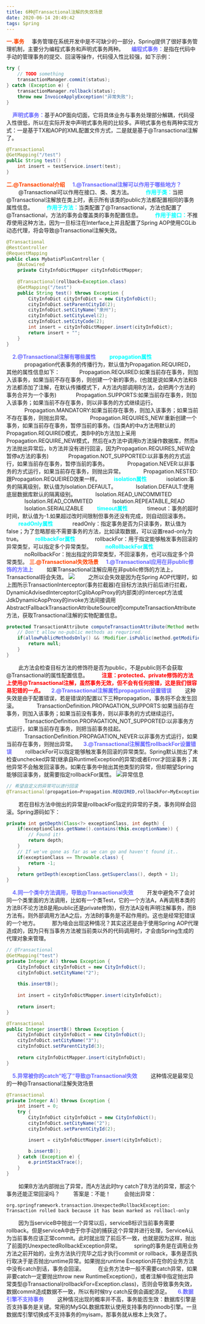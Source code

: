 ```yaml
---
title: 6种@Transactional注解的失效场景
date: 2020-06-14 20:49:42
tags: Spring
---
```

<b style="color: orangered">一.事务</b>
&nbsp;&nbsp;&nbsp;&nbsp;事务管理在系统开发中是不可缺少的一部分，Spring提供了很好事务管理机制，主要分为编程式事务和声明式事务两种。<!-- more -->
&nbsp;&nbsp;&nbsp;&nbsp;<b style="color: #6A6AFF">编程式事务：</b>是指在代码中手动的管理事务的提交、回滚等操作，代码侵入性比较强，如下示例：
```java
try {
    // TODO something
    transactionManager.commit(status);
} catch (Exception e) {
    transactionManager.rollback(status);
    throw new InvoiceApplyException("异常失败");
}
```
&nbsp;&nbsp;&nbsp;&nbsp;<b style="color: #6A6AFF">声明式事务：</b>基于AOP面向切面，它将具体业务与事务处理部分解耦，代码侵入性很低，所以在实际开发中声明式事务用的比较多。声明式事务也有两种实现方式：一是基于TX和AOP的XML配置文件方式，二是就是基于@Transactional注解了。
```java
@Transactional
@GetMapping("/test")
public String test() {
    int insert = testService.insert(test);
}
```
<b style="color: orangered">二.@Transactional介绍</b>
&nbsp;&nbsp;&nbsp;&nbsp;<b style="color: #6A6AFF">1.@Transactional注解可以作用于哪些地方？</b>
&nbsp;&nbsp;&nbsp;&nbsp;&nbsp;&nbsp;&nbsp;&nbsp;@Transactional可以作用在接口、类、类方法。
&nbsp;&nbsp;&nbsp;&nbsp;&nbsp;&nbsp;&nbsp;&nbsp;<b style="color: #00FFFF">作用于类：</b>当把@Transactional注解放在类上时，表示所有该类的public方法都配置相同的事务属性信息。
&nbsp;&nbsp;&nbsp;&nbsp;&nbsp;&nbsp;&nbsp;&nbsp;<b style="color: #00FFFF">作用于方法：</b>当类配置了@Transactional，方法也配置了@Transactional，方法的事务会覆盖类的事务配置信息。
&nbsp;&nbsp;&nbsp;&nbsp;&nbsp;&nbsp;&nbsp;&nbsp;<b style="color: #00FFFF">作用于接口：</b>不推荐使用这种方法，因为一旦标注在Interface上并且配置了Spring AOP使用CGLib动态代理，将会导致@Transactional注解失效。
```java
@Transactional
@RestController
@RequestMapping
public class MybatisPlusController {
    @Autowired
    private CityInfoDictMapper cityInfoDictMapper;
		
    @Transactional(rollback=Exception.class)
    @GetMapping("/test")
    public String test() throws Exception {
        CityInfoDict cityInfoDict = new CityInfoDict();
        cityInfoDict.setParentCityId(2);
        cityInfoDict.setCityName("泉州");
        cityInfoDict.setCityLevel(2);
        cityInfoDict.setCityCode(2);
        int insert = cityInfoDictMapper.insert(cityInfoDict);
        return insert + "";
    }
}
```
&nbsp;&nbsp;&nbsp;&nbsp;<b style="color: #6A6AFF">2.@Transactional注解有哪些属性</b>
&nbsp;&nbsp;&nbsp;&nbsp;&nbsp;&nbsp;&nbsp;&nbsp;<b style="color: #00FFFF">propagation属性</b>
&nbsp;&nbsp;&nbsp;&nbsp;&nbsp;&nbsp;&nbsp;&nbsp;&nbsp;&nbsp;&nbsp;&nbsp;propagation代表事务的传播行为，默认值为Propagation.REQUIRED，其他的属性信息如下：
&nbsp;&nbsp;&nbsp;&nbsp;&nbsp;&nbsp;&nbsp;&nbsp;&nbsp;&nbsp;&nbsp;&nbsp;Propagation.REQUIRED:如果当前存在事务，则加入该事务，如果当前不存在事务，则创建一个新的事务。(也就是说如果A方法和B方法都添加了注解，在默认传播模式下，A方法内部调用B方法，会把两个方法的事务合并为一个事务)
&nbsp;&nbsp;&nbsp;&nbsp;&nbsp;&nbsp;&nbsp;&nbsp;&nbsp;&nbsp;&nbsp;&nbsp;Propagation.SUPPORTS:如果当前存在事务，则加入该事务；如果当前不存在事务，则以非事务的方式继续运行。
&nbsp;&nbsp;&nbsp;&nbsp;&nbsp;&nbsp;&nbsp;&nbsp;&nbsp;&nbsp;&nbsp;&nbsp;Propagation.MANDATORY:如果当前存在事务，则加入该事务；如果当前不存在事务，则抛出异常。
&nbsp;&nbsp;&nbsp;&nbsp;&nbsp;&nbsp;&nbsp;&nbsp;&nbsp;&nbsp;&nbsp;&nbsp;Propagation.REQUIRES_NEW:重新创建一个事务，如果当前存在事务，暂停当前的事务。(当类A的中a方法用默认的Propagation.REQUIRED模式，类B中的b方法加上采用Propagation.REQUIRE_NEW模式，然后在a方法中调用b方法操作数据库，然而a方法抛出异常后，b方法并没有进行回滚，因为Propagation.REQUIRES_NEW会暂停a方法的事务)
&nbsp;&nbsp;&nbsp;&nbsp;&nbsp;&nbsp;&nbsp;&nbsp;&nbsp;&nbsp;&nbsp;&nbsp;Propagation.NOT_SUPPORTED:以非事务的方式运行，如果当前存在事务，暂停当前的事务。
&nbsp;&nbsp;&nbsp;&nbsp;&nbsp;&nbsp;&nbsp;&nbsp;&nbsp;&nbsp;&nbsp;&nbsp;Propagation.NEVER:以非事务的方式运行，如果当前存在事务，则抛出异常。
&nbsp;&nbsp;&nbsp;&nbsp;&nbsp;&nbsp;&nbsp;&nbsp;&nbsp;&nbsp;&nbsp;&nbsp;Propagation.NESTED:跟Propagation.REQUEIRED效果一样。
&nbsp;&nbsp;&nbsp;&nbsp;&nbsp;&nbsp;&nbsp;&nbsp;<b style="color: #00FFFF">isolation属性</b>
&nbsp;&nbsp;&nbsp;&nbsp;&nbsp;&nbsp;&nbsp;&nbsp;&nbsp;&nbsp;&nbsp;&nbsp;isolation:事务的隔离级别，默认值为Isolation.DEFAULT。
&nbsp;&nbsp;&nbsp;&nbsp;&nbsp;&nbsp;&nbsp;&nbsp;&nbsp;&nbsp;&nbsp;&nbsp;Isolation.DEFAULT:使用底层数据库默认的隔离级别。
&nbsp;&nbsp;&nbsp;&nbsp;&nbsp;&nbsp;&nbsp;&nbsp;&nbsp;&nbsp;&nbsp;&nbsp;Isolation.READ_UNCOMMITED
&nbsp;&nbsp;&nbsp;&nbsp;&nbsp;&nbsp;&nbsp;&nbsp;&nbsp;&nbsp;&nbsp;&nbsp;Isolation.READ_COMMITED
&nbsp;&nbsp;&nbsp;&nbsp;&nbsp;&nbsp;&nbsp;&nbsp;&nbsp;&nbsp;&nbsp;&nbsp;Isolation.REPEATABLE_READ
&nbsp;&nbsp;&nbsp;&nbsp;&nbsp;&nbsp;&nbsp;&nbsp;&nbsp;&nbsp;&nbsp;&nbsp;Isolation.SERIALIZABLE
&nbsp;&nbsp;&nbsp;&nbsp;&nbsp;&nbsp;&nbsp;&nbsp;<b style="color: #00FFFF">timeout属性</b>
&nbsp;&nbsp;&nbsp;&nbsp;&nbsp;&nbsp;&nbsp;&nbsp;&nbsp;&nbsp;&nbsp;&nbsp;timeout：事务的超时时间，默认值为-1.如果超过改时间限制但事务还没有完成，则自动回滚事务。
&nbsp;&nbsp;&nbsp;&nbsp;&nbsp;&nbsp;&nbsp;&nbsp;<b style="color: #00FFFF">readOnly属性</b>
&nbsp;&nbsp;&nbsp;&nbsp;&nbsp;&nbsp;&nbsp;&nbsp;&nbsp;&nbsp;&nbsp;&nbsp;readOnly：指定事务是否为只读事务，默认值为false；为了忽略那些不需要事务的方法，比如读取数据，可以设置read-only为true。
&nbsp;&nbsp;&nbsp;&nbsp;&nbsp;&nbsp;&nbsp;&nbsp;<b style="color: #00FFFF">rollbackFor属性</b>
&nbsp;&nbsp;&nbsp;&nbsp;&nbsp;&nbsp;&nbsp;&nbsp;&nbsp;&nbsp;&nbsp;&nbsp;rollbackFor：用于指定能够触发事务回滚的异常类型，可以指定多个异常类型。
&nbsp;&nbsp;&nbsp;&nbsp;&nbsp;&nbsp;&nbsp;&nbsp;<b style="color: #00FFFF">noRollbackFor属性</b>
&nbsp;&nbsp;&nbsp;&nbsp;&nbsp;&nbsp;&nbsp;&nbsp;&nbsp;&nbsp;&nbsp;&nbsp;noRollbackFor：抛出指定的异常类型，不回滚事务，也可以指定多个异常类型。
<b style="color: orangered">三.@Transactional失效场景</b>
&nbsp;&nbsp;&nbsp;&nbsp;<b style="color: #6A6AFF">1.@Transactional应用在非public修饰的方法上</b>
&nbsp;&nbsp;&nbsp;&nbsp;&nbsp;&nbsp;&nbsp;&nbsp;如果Transactional注解应用在非public修饰的方法上，Transactional将会失效。
![](6种@Transactional注解的失效场景/transactional1.jpg)
&nbsp;&nbsp;&nbsp;&nbsp;&nbsp;&nbsp;&nbsp;&nbsp;之所以会失效是因为在Spring AOP代理时，如上图所示TransactionInterceptor(事务拦截器)在目标方法执行前后进行拦截，DynamicAdvisedInterceptor(CglibAopProxy的内部类)的intercept方法或JdkDynamicAopProxy的invoke方法间接调用AbstractFallbackTransactionAttributeSource的computeTransactionAttribute方法，获取Transactional注解的实物配置信息。
```java
protected TransactionAttribute computeTransactionAttribute(Method method, Class<?> targetClass) {
    // Don't allow no-public methods as requrired.
    if(allowPublicMethodsOnly() && !Modifier.isPublic(method.getModifiers())) {
        return null;
    }
}
```
&nbsp;&nbsp;&nbsp;&nbsp;&nbsp;&nbsp;&nbsp;&nbsp;此方法会检查目标方法的修饰符是否为public，不是public则不会获取@Transactional的属性配置信息。
&nbsp;&nbsp;&nbsp;&nbsp;&nbsp;&nbsp;&nbsp;&nbsp;<b style="color: red">注意：protected、private修饰的方法上使用@Transactional注解，虽然事务无效，但不会有任何报错，这是我们很容易犯错的一点。</b>
&nbsp;&nbsp;&nbsp;&nbsp;<b style="color: #6A6AFF">2.@Transactional注解属性propagation设置错误</b>
&nbsp;&nbsp;&nbsp;&nbsp;&nbsp;&nbsp;&nbsp;&nbsp;这种失效是由于配置错误，若是错误的配置以下三种propagation，事务将不会发生回滚。
&nbsp;&nbsp;&nbsp;&nbsp;&nbsp;&nbsp;&nbsp;&nbsp;&nbsp;&nbsp;&nbsp;&nbsp;TransactionDefinition.PROPAGATION_SUPPORTS:如果当前存在事务，则加入该事务；如果当前没有事务，则以非事务的方式继续运行。
&nbsp;&nbsp;&nbsp;&nbsp;&nbsp;&nbsp;&nbsp;&nbsp;&nbsp;&nbsp;&nbsp;&nbsp;TransactionDefinition.PROPAGATION_NOT_SUPPORTED:以非事务方式运行，如果当前存在事务，则把当前事务挂起。
&nbsp;&nbsp;&nbsp;&nbsp;&nbsp;&nbsp;&nbsp;&nbsp;&nbsp;&nbsp;&nbsp;&nbsp;TransactionDefinition.PROPAGATION_NEVER:以非事务方式运行，如果当前存在事务，则抛出异常。
&nbsp;&nbsp;&nbsp;&nbsp;<b style="color: #6A6AFF">3.@Transactional注解属性rollbackFor设置错误</b>
&nbsp;&nbsp;&nbsp;&nbsp;&nbsp;&nbsp;&nbsp;&nbsp;rollbackFor可以指定能够触发事务回滚的异常类型。Spring默认抛出了未检查unchecked异常(继承自RuntimeException的异常)或者Error才回滚事务；其他异常不会触发回滚事务。如果在事务中抛出其他类型的异常，但却期望Spring能够回滚事务，就需要指定rollbackFor属性。
![异常信息](6种@Transactional注解的失效场景/transactional2.jpg)
```java
// 希望自定义的异常可以进行回滚
@Transactional(propagation=Propagation.REQUIRED,rollbackFor=MyException.class)
```
&nbsp;&nbsp;&nbsp;&nbsp;&nbsp;&nbsp;&nbsp;&nbsp;若在目标方法中抛出的异常是rollbackFor指定的异常的子类，事务同样会回滚。Spring源码如下：
```java
private int getDepth(Class<?> exceptionClass, int depth) {
    if(exceptionClass.getName().contains(this.exceptionName)) {
        // Found it!
        return depth;
    }
    // If we've gone as far as we can go and haven't found it..
    if(exceptionClass == Throwable.class) {
        return -1;
    }
    return getDepth(exceptionClass.getSuperclass(), depth + 1);
}
```
&nbsp;&nbsp;&nbsp;&nbsp;<b style="color: #6A6AFF">4.同一个类中方法调用，导致@Transactional失效</b>
&nbsp;&nbsp;&nbsp;&nbsp;&nbsp;&nbsp;&nbsp;&nbsp;开发中避免不了会对同一个类里面的方法调用，比如有一个类Test，它的一个方法A，A再调用本类的方法B(不论方法B是用public还是private修饰)，但方法A没有声明注解事务，而B方法有。则外部调用方法A之后，方法B的事务是不起作用的。这也是经常犯错误的一个地方。
&nbsp;&nbsp;&nbsp;&nbsp;&nbsp;&nbsp;&nbsp;&nbsp;那为啥会出现这种情况？其实这还是由于使用Spring AOP代理造成的，因为只有当事务方法被当前类以外的代码调用时，才会由Spring生成的代理对象来管理。
```java
// @Transactional
@GetMapping("test")
private Integer A() throws Exception {
    CityInfoDict cityInfoDict = new CityInfoDict();
    cityInfoDict.setCityName("2");
		
    this.insertB();
		
    int insert = cityInfoDictMapper.insert(cityInfoDict);
		
    return insert;
}

@Transactional
public Integer insertB() throws Exception {
    CityInfoDict cityInfoDict = new CityInfoDict();
    cityInfoDict.setCityName("3");
    cityInfoDict.setParentCityId(3);
		
    return cityInfoDictMapper.insert(cityInfoDict);
}
```
&nbsp;&nbsp;&nbsp;&nbsp;<b style="color: #6A6AFF">5.异常被你的catch“吃了”导致@Transactional失效</b>
&nbsp;&nbsp;&nbsp;&nbsp;&nbsp;&nbsp;&nbsp;&nbsp;这种情况是最常见的一种@Transactional注解失效场景
```java
@Transactional
private Integer A() throws Exception {
    int insert = 0;
    try {
        CityInfoDict cityInfoDict = new CityInfoDict();
        cityInfoDict.setCityName("2");
        cityInfoDict.setParentCityId(2);

        insert = cityInfoDictMapper.insert(cityInfoDict);

        b.insertB();				
    } catch (Exception e) {
        e.printStackTrace();
    }
}
```
&nbsp;&nbsp;&nbsp;&nbsp;&nbsp;&nbsp;&nbsp;&nbsp;如果B方法内部抛出了异常，而A方法此时try catch了B方法的异常，那这个事务还能正常回滚吗？
&nbsp;&nbsp;&nbsp;&nbsp;&nbsp;&nbsp;&nbsp;&nbsp;答案是：不能！
&nbsp;&nbsp;&nbsp;&nbsp;&nbsp;&nbsp;&nbsp;&nbsp;会抛出异常：
```
org.springframework.transaction.UnexpectedRollbackException: Transaction rolled back because it has bean marked as rollbacl-only
```
&nbsp;&nbsp;&nbsp;&nbsp;&nbsp;&nbsp;&nbsp;&nbsp;因为当serviceB中抛出一个异常以后，serviceB标识当前事务需要rollback。但是serviceA中由于你手动的捕获这个异常并进行处理，ServiceA认为当前事务应该正常commit。此时就出现了前后不一致，也就是因为这样，抛出了前面的UnexpectedRollbackException异常。
&nbsp;&nbsp;&nbsp;&nbsp;&nbsp;&nbsp;&nbsp;&nbsp;spring的事务是在调用业务方法之前开始的，业务方法执行完毕之后才执行commit or rollback，事务是否执行取决于是否抛出runtime异常。如果抛出runtime Exception并在你的业务方法中没有catch到话，事务会回滚。
&nbsp;&nbsp;&nbsp;&nbsp;&nbsp;&nbsp;&nbsp;&nbsp;在业务方法中一般不需要catch异常，如果非要catch一定要抛出throw new RuntimeException()，或者注解中指定抛出异常类型@Transactional(rollbackFor=Exception.class)，否则会导致事务失效，数据commit造成数据不一致，所以有时候try catch反倒会画蛇添足。
&nbsp;&nbsp;&nbsp;&nbsp;<b style="color: #6A6AFF">6.数据引擎不支持事务</b>
&nbsp;&nbsp;&nbsp;&nbsp;&nbsp;&nbsp;&nbsp;&nbsp;这种情况出现的概率并不高，事务能否生效：数据库引擎是否支持事务是关键。常用的MySQL数据库默认使用支持事务的innodb引擎。一旦数据库引擎切换成不支持事务的myisam，那事务就从根本上失效了。